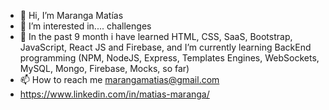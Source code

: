 - 👋 Hi, I’m Maranga Matías
- 👀 I’m interested in.... challenges
- 🌱 In the past 9 month i have learned HTML, CSS, SaaS, Bootstrap, JavaScript, React JS and Firebase, and I’m currently learning BackEnd programming (NPM, NodeJS, Express, Templates Engines, WebSockets, MySQL, Mongo, Firebase, Mocks, so far) 
- 📫 How to reach me marangamatias@gmail.com
- https://www.linkedin.com/in/matias-maranga/

<!---
Supertraining/Supertraining is a ✨ special ✨ repository because its `README.md` (this file) appears on your GitHub profile.
You can click the Preview link to take a look at your changes.
--->
